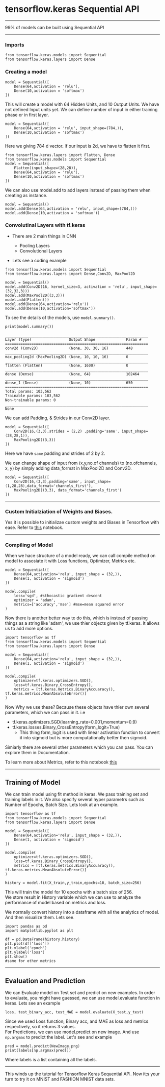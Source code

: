 # tensorflow.keras Sequential API
---
99% of models can be built using Sequential API

---
### Imports
```python3
from tensorflow.keras.models import Sequential
from tensorflow.keras.layers import Dense
```

### Creating a model
```python3
model = Sequential([
    Dense(64,activation = 'relu'),
    Dense(10,activation = 'softmax')
])
```

This will create a model with 64 Hidden Units, and 10 Output Units. We have not defined Input units yet. We can define number of input in either training phase or in first layer. 

```python3
model = Sequential([
    Dense(64,activation = 'relu', input_shape=(784,)),
    Dense(10,activation = 'softmax')
])
```

Here we giving 784 d vector. If our input is 2d, we have to flatten it first.

```python3
from tensorflow.keras.layers import Flatten, Dense
from tensorflow.keras.models import Sequential
model = Sequential([
    Flatten(input_shape=(28,28)),
    Dense(64,activation = 'relu'),
    Dense(10,activation = 'softmax')
])
```

We can also use model.add to add layers instead of passing them when creating as instance.

```python3
model = Sequential()
model.add(Dense(64,activation = 'relu', input_shape=(784,)))
model.add(Dense(10,activation = 'softmax'))
```

### Convolutinal Layers with tf.keras
- There are 2 main things in CNN
    - Pooling Layers
    - Convolutional Layers

- Lets see a coding example

```python3
from tensorflow.keras.models import Sequential
from tensorflow.keras.layers import Dense,Conv2D, MaxPool2D

model = Sequential()
model.add(Conv2D(16, kernel_size=3, activation = 'relu', input_shape=(32,32,3)))
model.add(MaxPool2D((3,3)))
model.add(Flatten())
model.add(Dense(64,activation='relu'))
model.add(Dense(10,activation='softmax'))
```

To see the details of the models, use `model.summary()`.


```python3
print(model.summary())
```

```Model: "sequential"
_________________________________________________________________
Layer (type)                 Output Shape              Param #   
=================================================================
conv2d (Conv2D)              (None, 30, 30, 16)        448       
_________________________________________________________________
max_pooling2d (MaxPooling2D) (None, 10, 10, 16)        0         
_________________________________________________________________
flatten (Flatten)            (None, 1600)              0         
_________________________________________________________________
dense (Dense)                (None, 64)                102464    
_________________________________________________________________
dense_1 (Dense)              (None, 10)                650       
=================================================================
Total params: 103,562
Trainable params: 103,562
Non-trainable params: 0
_________________________________________________________________
None
```

We can add Padding, & Strides in our Conv2D layer.

```python3
model = Sequential([
    Conv2D(16,(3,3),strides = (2,2) ,padding='same', input_shape=(28,28,1)),
    MaxPooling2D((3,3))
])
```
Here we have `same` padding and strides of 2 by 2.

We can change shape of input from (x,y,no.of channels) to (no.ofchannels, x, y) by simply adding data_format in MaxPool2D and Conv2D.

```python3
model = Sequential([
    Conv2D(16,(3,3),padding='same', input_shape=(1,28,28),data_format='channels_first'),
    MaxPooling2D((3,3), data_format='channels_first')
])
```
----

### Custom Initialziation of Weights and Biases.
Yes it is possible to initializae custom weights and Biases in Tensorflow with ease. Refer to [this](TF%20Keras%20Week%201%20Tutorial.ipynb) notebook.

----
### Compiling of Model
When we hace structure of a model ready, we can call compile method on model to assosiate it with Loss functions, Optimizer, Metrics etc.

```python3
model = Sequential([
    Dense(64,activation='relu', input_shape = (32,)),
    Dense(1, activation = 'sigmoid')
])

model.compile(
    loss='sgd', #sthocastic gradient descent
    optimizer = 'adam',
    metrics=['accuracy','mse'] #mse=mean squared error
)
```
Now there is another better way to do this, which is instead of passing things as a string like 'adam', we use thier objects given by tf.keras. It allows us to add more options. 
```python3
import tensorflow as tf
from tensorflow.keras.models import Sequential
from tensorflow.keras.layers import Dense

model = Sequential([
    Dense(64,activation='relu', input_shape = (32,)),
    Dense(1, activation = 'sigmoid')
])

model.compile(
    optimizer=tf.keras.optimizers.SGD(),
    loss=tf.keras.Binary_CrossEntropy(),
    metrics = [tf.keras.metrics.BinaryAccuaracy(), tf.keras.metrics.MeanAbsoluteError()]
)
```

Now Why we use these? Because these objects have thier own several parameters, which we can pass in it.
i.e

- tf.keras.optimizers.SGD(learning_rate=0.001,momentum=0.9)
- tf.keras.losses.Binary_CrossEntropy(form_logit=True)
    - This thing form_logit is used with linear activation function to convert it into sigmoid but is more computationally better then sigmoid.

Simiarly there are several other parameters which you can pass. You can explore them in Documentation.  

To learn more about Metrics, refer to this notebook [this](Metrics.ipynb)

-----

## Training of Model
We can train model using fit method in keras. We pass training set and training labels in it. We also specify several hyper parametrs such as Number of Epochs, Batch Size. Lets look at an example.
```python3
import tensorflow as tf
from tensorflow.keras.models import Sequential
from tensorflow.keras.layers import Dense

model = Sequential([
    Dense(64,activation='relu', input_shape = (32,)),
    Dense(1, activation = 'sigmoid')
])

model.compile(
    optimizer=tf.keras.optimizers.SGD(),
    loss=tf.keras.Binary_CrossEntropy(),
    metrics = [tf.keras.metrics.BinaryAccuaracy(), tf.keras.metrics.MeanAbsoluteError()]
)

history = model.fit(X_train,y_train,epochs=10, batch_size=256)
```

This will train the model for 10 epochs with a batch size of 256. <br> We store result in History variable which we can use to analyze the performance of model based on metrics and loss.


We normally convert history into a dataframe with all the analytics of model. And then visualize them. Lets see.
```python3
import pandas as pd
import matplotlib.pyplot as plt

df = pd.DataFrame(history.history)
plt.plot(df['loss'])
plt.xlabel('epoch')
plt.ylabel('loss')
plt.show()
#same for other metrics
```

----

## Evaluation and Prediction
We can Evaluate model on Test set and predict on new examples. In order to evaluate, you might have guessed, we can use model.evaluate function in keras.
Lets see an example
```python3
loss, test_binary_acc, test_MAE = model.evaluate(X_test,y_test)
```
Since we used Loss function, Binary acc, and MAE as loss and metrics respectively, so it returns 3 values. 
<br>
For Predictions, we can use model.predict on new image. And use `np.argmax` to predict the label.
Let's see and example
```python3
pred = model.predict(NewImage.png)
print(labels[np.argmax(pred)])
```
Where labels is a list containing all the labels.

-----
This winds up the tutorial for Tensorflow Keras Sequential API. Now it;s your turn to try it on MNIST and FASHION MNIST data sets.